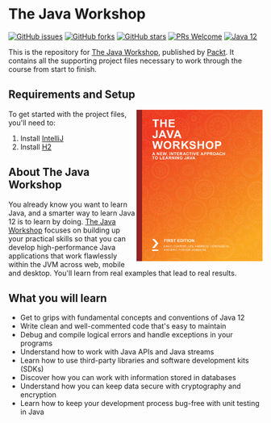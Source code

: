 # The Java Workshop

[![GitHub issues](https://img.shields.io/github/issues/PacktWorkshops/The-Java-Workshop.svg)](https://github.com/PacktWorkshops/The-Java-Workshop/issues)
[![GitHub forks](https://img.shields.io/github/forks/PacktWorkshops/The-Java-Workshop.svg)](https://github.com/PacktWorkshops/The-Java-Workshop/network)
[![GitHub stars](https://img.shields.io/github/stars/PacktWorkshops/The-Java-Workshop.svg)](https://github.com/PacktWorkshops/The-Java-Workshop/stargazers)
[![PRs Welcome](https://img.shields.io/badge/PRs-welcome-brightblue.svg)](https://github.com/PacktWorkshops/The-Java-Workshop/pulls)
[![Java 12](https://img.shields.io/badge/Java-12-blue.svg)](https://www.oracle.com/technetwork/java/javase/downloads/jdk12-downloads-5295953.html)

This is the repository for [The Java Workshop](https://courses.packtpub.com/courses/java?utm_source=github&utm_medium=repository&utm_campaign=9781838986698&utm_term=Java&utm_content=The%20Java%20Workshop), published by [Packt](https://www.packtpub.com/?utm_source=github). It contains all the supporting project files necessary to work through the course from start to finish.

## Requirements and Setup
<a href="https://courses.packtpub.com/courses/java?utm_source=github&utm_medium=repository&utm_campaign=9781838986698&utm_term=Java&utm_content=The%20Java%20Workshop"><img src="https://github.com/PacktWorkshops/Workshop-Covers/blob/master/The%20Java%20Workshop.jpg" alt="The Java Workshop" height="300px" width="250px" align="right" this.target="_blank"></a>

To get started with the project files, you'll need to:
1. Install [IntelliJ](https://www.jetbrains.com/idea/)
2. Install [H2](http://www.h2database.com/html/main.html)

## About The Java Workshop
You already know you want to learn Java, and a smarter way to learn Java 12 is to learn by doing. [The Java Workshop](https://courses.packtpub.com/courses/java?utm_source=github&utm_medium=repository&utm_campaign=9781838986698&utm_term=Java&utm_content=The%20Java%20Workshop) focuses on building up your practical skills so that you can develop high-performance Java applications that work flawlessly within the JVM across web, mobile and desktop. You'll learn from real examples that lead to real results.

## What you will learn
* Get to grips with fundamental concepts and conventions of Java 12 
* Write clean and well-commented code that's easy to maintain 
* Debug and compile logical errors and handle exceptions in your programs 
* Understand how to work with Java APIs and Java streams 
* Learn how to use third-party libraries and software development kits (SDKs) 
* Discover how you can work with information stored in databases 
* Understand how you can keep data secure with cryptography and encryption 
* Learn how to keep your development process bug-free with unit testing in Java  






